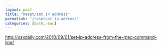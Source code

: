 ```yaml
---
layout: post
title: "Reset/set IP address"
permalink: "/resetset-ip-address"
categories: [bash, mac]
---
```


<a href="http://osxdaily.com/2010/09/01/set-ip-address-from-the-mac-command-line/">http://osxdaily.com/2010/09/01/set-ip-address-from-the-mac-command-line/</a>
